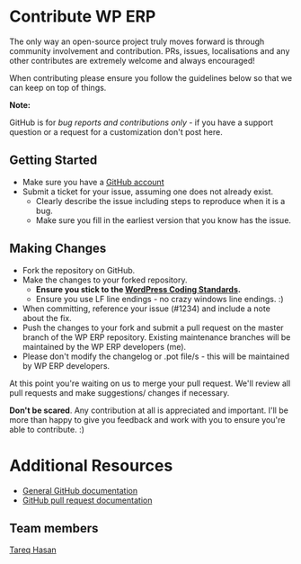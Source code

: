 # Contribute WP ERP

The only way an open-source project truly moves forward is through community involvement and contribution. PRs, issues, localisations and any other contributes are extremely welcome and always encouraged!

When contributing please ensure you follow the guidelines below so that we can keep on top of things.

__Note:__

GitHub is for *bug reports and contributions only* - if you have a support question or a request for a customization don't post here.

## Getting Started

* Make sure you have a [GitHub account](https://github.com/signup/free)
* Submit a ticket for your issue, assuming one does not already exist.
  * Clearly describe the issue including steps to reproduce when it is a bug.
  * Make sure you fill in the earliest version that you know has the issue.

## Making Changes

* Fork the repository on GitHub.
* Make the changes to your forked repository.
  * **Ensure you stick to the [WordPress Coding Standards](http://make.wordpress.org/core/handbook/coding-standards/php/).**
  * Ensure you use LF line endings - no crazy windows line endings. :)
* When committing, reference your issue (#1234) and include a note about the fix.
* Push the changes to your fork and submit a pull request on the master branch of the WP ERP repository. Existing maintenance branches will be maintained by the WP ERP developers (me).
* Please don't modify the changelog or .pot file/s - this will be maintained by WP ERP developers.

At this point you're waiting on us to merge your pull request. We'll review all pull requests and make suggestions/ changes if necessary.

**Don't be scared**. Any contribution at all is appreciated and important. I'll be more than happy to give you feedback and work with you to ensure you're able to contribute. :)

# Additional Resources

* [General GitHub documentation](http://help.github.com/)
* [GitHub pull request documentation](http://help.github.com/send-pull-requests/)

## Team members

[Tareq Hasan](http://tareq.wedevs.com)
